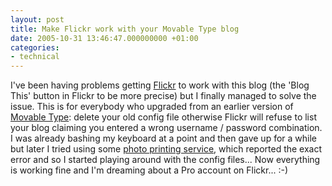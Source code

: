 ```yaml
---
layout: post
title: Make Flickr work with your Movable Type blog
date: 2005-10-31 13:46:47.000000000 +01:00
categories:
- technical
---
```

I've been having problems getting <a href="http://www.flickr.com">Flickr</a> to work with this blog (the 'Blog This' button in Flickr to be more precise) but I finally managed to solve the issue. This is for everybody who upgraded from an earlier version of <a href="http://www.movabletype.org">Movable Type</a>: delete your old config file otherwise Flickr will refuse to list your blog claiming you entered a wrong username / password combination. I was already bashing my keyboard at a point and then gave up for a while but later I tried using some <a href="http://www.qoop.com/photobooks/flickr_user/">photo printing service</a>, which reported the exact error and so I started playing around with the config files... Now everything is working fine and I'm dreaming about a Pro account on Flickr... :-)
